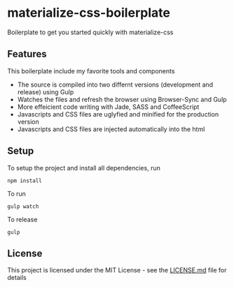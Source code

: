 # materialize-css-boilerplate
Boilerplate to get you started quickly with materialize-css

## Features

This boilerplate include my favorite tools and components

* The source is compiled into two differnt versions (development and release) using Gulp
* Watches the files and refresh the browser using Browser-Sync and Gulp
* More effeicient code writing with Jade, SASS and CoffeeScript
* Javascripts and CSS files are uglyfied and minified for the production version
* Javascripts and CSS files are injected automatically into the html

## Setup

To setup the project and install all dependencies, run 

```
npm install 
```

To run 

```
gulp watch
```

To release 

```
gulp
```

## License

This project is licensed under the MIT License - see the [LICENSE.md](LICENSE.md) file for details
